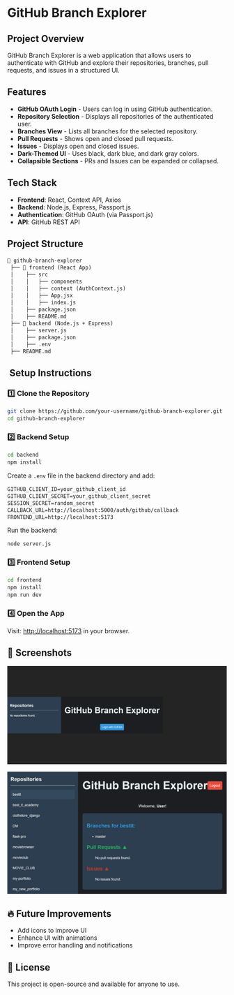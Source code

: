 # GitHub Branch Explorer

## Project Overview
GitHub Branch Explorer is a web application that allows users to authenticate with GitHub and explore their repositories, branches, pull requests, and issues in a structured UI.

## Features
- **GitHub OAuth Login** - Users can log in using GitHub authentication.
- **Repository Selection** - Displays all repositories of the authenticated user.
- **Branches View** - Lists all branches for the selected repository.
- **Pull Requests** - Shows open and closed pull requests.
- **Issues** - Displays open and closed issues.
- **Dark-Themed UI** - Uses black, dark blue, and dark gray colors.
- **Collapsible Sections** - PRs and Issues can be expanded or collapsed.

## Tech Stack
- **Frontend**: React, Context API, Axios
- **Backend**: Node.js, Express, Passport.js
- **Authentication**: GitHub OAuth (via Passport.js)
- **API**: GitHub REST API

##  Project Structure
```
📁 github-branch-explorer
 ├── 📁 frontend (React App)
 │    ├── src
 │    │   ├── components
 │    │   ├── context (AuthContext.js)
 │    │   ├── App.jsx
 │    │   ├── index.js
 │    ├── package.json
 │    ├── README.md
 ├── 📁 backend (Node.js + Express)
 │    ├── server.js
 │    ├── package.json
 │    ├── .env
 ├── README.md
```

## ️ Setup Instructions

### **1️⃣ Clone the Repository**
```sh
git clone https://github.com/your-username/github-branch-explorer.git
cd github-branch-explorer
```

### **2️⃣ Backend Setup**
```sh
cd backend
npm install
```
Create a `.env` file in the backend directory and add:
```
GITHUB_CLIENT_ID=your_github_client_id
GITHUB_CLIENT_SECRET=your_github_client_secret
SESSION_SECRET=random_secret
CALLBACK_URL=http://localhost:5000/auth/github/callback
FRONTEND_URL=http://localhost:5173
```
Run the backend:
```sh
node server.js
```

### **3️⃣ Frontend Setup**
```sh
cd frontend
npm install
npm run dev
```

### **4️⃣ Open the App**
Visit: [http://localhost:5173](http://localhost:5173) in your browser.

## 📸 Screenshots 
![img.png](img.png)

![img_2.png](img_2.png)

## 🔥 Future Improvements
- Add icons to improve UI
- Enhance UI with animations
- Improve error handling and notifications

## 📜 License
This project is open-source and available for anyone to use.

